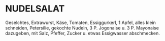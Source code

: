 # NUDELSALAT

Geselchtes, Extrawurst, Käse, Tomaten, Essiggurkerl, 1 Apfel, alles
klein schneiden, Petersilie, gekochte Nudeln, 3 P. Jogonaise u. 3 P.
Mayonaise dazugeben, mit Salz, Pfeffer, Zucker u. etwas Essigwasser
abschmecken.


